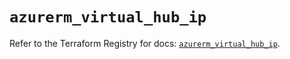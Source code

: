 # `azurerm_virtual_hub_ip`

Refer to the Terraform Registry for docs: [`azurerm_virtual_hub_ip`](https://registry.terraform.io/providers/hashicorp/azurerm/3.106.1/docs/resources/virtual_hub_ip).
